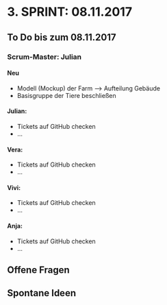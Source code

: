 # 3. SPRINT: 08.11.2017
## To Do bis zum 08.11.2017
### Scrum-Master: Julian

#### Neu
* Modell (Mockup) der Farm --> Aufteilung Gebäude
* Basisgruppe der Tiere beschließen

#### Julian:
* Tickets auf GitHub checken
* ...

#### Vera:
* Tickets auf GitHub checken
* ...

#### Vivi:
* Tickets auf GitHub checken
* ...

#### Anja:
* Tickets auf GitHub checken
* ...


## Offene Fragen

## Spontane Ideen
